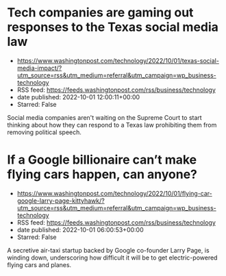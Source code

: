 # Tech companies are gaming out responses to the Texas social media law
 - https://www.washingtonpost.com/technology/2022/10/01/texas-social-media-impact/?utm_source=rss&utm_medium=referral&utm_campaign=wp_business-technology
 - RSS feed: https://feeds.washingtonpost.com/rss/business/technology
 - date published: 2022-10-01 12:00:11+00:00
 - Starred: False

Social media companies aren't waiting on the Supreme Court to start thinking about how they can respond to a Texas law prohibiting them from removing political speech.

# If a Google billionaire can’t make flying cars happen, can anyone?
 - https://www.washingtonpost.com/technology/2022/10/01/flying-car-google-larry-page-kittyhawk/?utm_source=rss&utm_medium=referral&utm_campaign=wp_business-technology
 - RSS feed: https://feeds.washingtonpost.com/rss/business/technology
 - date published: 2022-10-01 06:00:53+00:00
 - Starred: False

A secretive air-taxi startup backed by Google co-founder Larry Page, is winding down, underscoring how difficult it will be to get electric-powered flying cars and planes.
